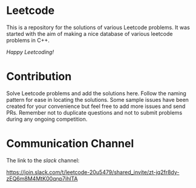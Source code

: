 # Leetcode

This is a repository for the solutions of various Leetcode problems. It was started with the aim of making a nice database of various leetcode problems in C++. 

*Happy Leetcoding!*

# Contribution

Solve Leetcode problems and add the solutions here. Follow the naming pattern for ease in locating the solutions.
Some sample issues have been created for your convenience but feel free to add more issues and send PRs. Remember not to duplicate questions and not to submit problems during any ongoing competition.
 
# Communication Channel
 
The link to the *slack* channel:

https://join.slack.com/t/leetcode-20u5479/shared_invite/zt-jq2fr8dy-zEQ6m8M4MtK00qnp7ihlTA
